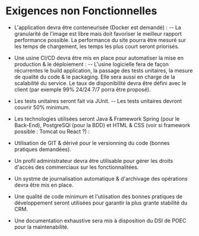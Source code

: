 # Exigences non Fonctionnelles

 - L'application devra être conteneurisée (Docker est demandé) :
 -- La granularité de l'image est libre mais doit favoriser le meilleur rapport performance possible. La performance du site pourra être mesuré sur les temps de chargement, les temps les plus court seront priorisés.

 - Une usine CI/CD devra être mis en place pour automatiser la mise en production & le déploiement :
 -- L'usine logicielle fera de façon récurrentes le build application, la passage des tests unitaires, la mesure de qualité du code & le packaging. Elle sera aussi en charge de la scalabilité du service. Le taux de disponibilité devra être défini avec le client (par exemple 99% 24/24 7/7 porra être proposé).

 - Les tests unitaires seront fait via JUnit. 
 -- Les tests unitaires devront couvrir 50% minimum.

 - Les technologies utilisées seront Java & Framework Spring (pour le Back-End), PostgreSQl (pour la BDD) et HTML & CSS (voir si framework possible : Tomcat ou React ?) :

 - Utilisation de GIT & dérivé pour le versionning du code (bonnes pratiques demandées).

 - Un profil administrateur devra être utilisable pour gérer les droits d'accès des commerciaux sur les fonctionnalitées.

 - Un systme de journalisation automatique & d'archivage des opérations devra être mis en place.

 - Une qualité de code minimum et l'utiisation des bonnes pratiques de développement seront utilisées pour garantir la plus grante stabilité du CRM.

 - Une documentation exhaustive sera mis à disposition du DSI de POEC pour la maintenabilité.